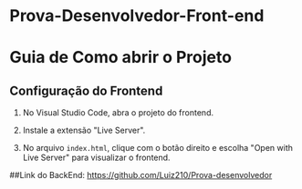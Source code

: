 # Prova-Desenvolvedor-Front-end
# Guia de Como abrir o Projeto

## Configuração do Frontend

1. No Visual Studio Code, abra o projeto do frontend.

2. Instale a extensão "Live Server".

3. No arquivo `index.html`, clique com o botão direito e escolha "Open with Live Server" para visualizar o frontend.


##Link do BackEnd: https://github.com/Luiz210/Prova-desenvolvedor
